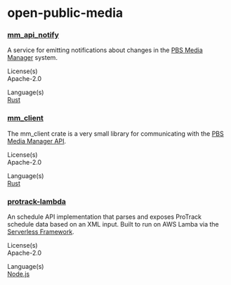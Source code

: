 # open-public-media

### [mm_api_notify](https://github.com/twincitiespublictelevision/mm_api_notify)
A service for emitting notifications about changes in the [PBS Media Manager](https://docs.pbs.org/display/MM) system.

License(s)  
Apache-2.0

Language(s)  
[Rust](https://www.rust-lang.org/en-US/)

### [mm_client](https://github.com/twincitiespublictelevision/mm_client)
The mm_client crate is a very small library for communicating with the [PBS Media Manager API](https://docs.pbs.org/display/MM).

License(s)  
Apache-2.0

Language(s)  
[Rust](https://www.rust-lang.org/en-US/)

### [protrack-lambda](https://github.com/twincitiespublictelevision/protrack-lambda)
An schedule API implementation that parses and exposes ProTrack schedule data based on an XML input. Built to run on AWS Lamba via the [Serverless Framework](https://serverless.com/).

License(s)  
Apache-2.0

Language(s)  
[Node.js](https://nodejs.org/en/)